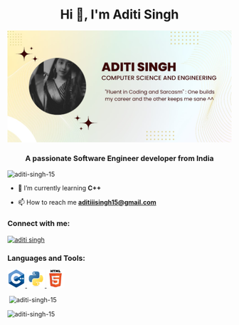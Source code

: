 <h1 align="center">Hi 👋, I'm Aditi Singh</h1>
<div align="center"><img src="https://github.com/Aditi-Singh-15/Aditi-Singh-15/blob/main/WhatsApp%20Image%202023-08-10%20at%2010.48.53%20AM%20(1).jpeg?raw=true/main/Github Banner.png"> </div>
<h3 align="center">A passionate Software Engineer developer from India</h3>



<p align="left"> <img src="https://komarev.com/ghpvc/?username=aditi-singh-15&label=Profile%20views&color=0e75b6&style=flat" alt="aditi-singh-15" /> </p>

- 🌱 I’m currently learning **C++**

- 📫 How to reach me **aditiiisingh15@gmail.com**

<h3 align="left">Connect with me:</h3>
<p align="left">
<a href="https://www.linkedin.com/in/aditi-singh-43937227b" target="blank"><img align="center" src="https://raw.githubusercontent.com/rahuldkjain/github-profile-readme-generator/master/src/images/icons/Social/linked-in-alt.svg" alt="aditi singh" height="30" width="40" /></a>
</p>

<h3 align="left">Languages and Tools:</h3>
<p align="left"> <a href="https://www.w3schools.com/cpp/" target="_blank" rel="noreferrer"> <img src="https://raw.githubusercontent.com/devicons/devicon/master/icons/cplusplus/cplusplus-original.svg" alt="cplusplus" width="40" height="40"/> </a> <a href="https://www.python.org" target="_blank" rel="noreferrer"> <img src="https://raw.githubusercontent.com/devicons/devicon/master/icons/python/python-original.svg" alt="python" width="40" height="40"/> </a> <a href="https://www.w3.org/html/" target="_blank" rel="noreferrer"> <img src="https://raw.githubusercontent.com/devicons/devicon/master/icons/html5/html5-original-wordmark.svg" alt="html5" width="40" height="40"/> </a> </p>


<p>&nbsp;<img align="center" src="https://github-readme-stats.vercel.app/api?username=aditi-singh-15&show_icons=true&locale=en" alt="aditi-singh-15" /></p>


<p><img align="center" src="https://github-readme-streak-stats.herokuapp.com/?user=aditi-singh-15&" alt="aditi-singh-15" /></p>
